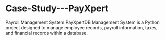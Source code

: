 # Case-Study---PayXpert
Payroll Management System
PayXpertDB Management System is a Python project designed to manage employee records, payroll information, taxes, and financial records within a database.

